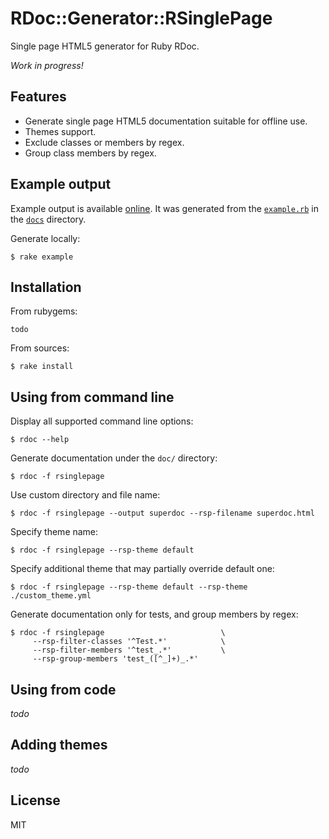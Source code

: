 # RDoc::Generator::RSinglePage

Single page HTML5 generator for Ruby RDoc.

*Work in progress!*

## Features

* Generate single page HTML5 documentation suitable for offline use.
* Themes support.
* Exclude classes or members by regex.
* Group class members by regex.

## Example output

Example output is available [online](https://rbdoc.github.io/rdoc-generator-singlepage/example_html/). It was generated from the [`example.rb`](docs/example.rb) in the [`docs`](docs) directory.

Generate locally:

```
$ rake example
```

## Installation

From rubygems:

```
todo
```

From sources:

```
$ rake install
```

## Using from command line

Display all supported command line options:

```
$ rdoc --help
```

Generate documentation under the `doc/` directory:

```
$ rdoc -f rsinglepage
```

Use custom directory and file name:

```
$ rdoc -f rsinglepage --output superdoc --rsp-filename superdoc.html
```

Specify theme name:

```
$ rdoc -f rsinglepage --rsp-theme default
```

Specify additional theme that may partially override default one:

```
$ rdoc -f rsinglepage --rsp-theme default --rsp-theme ./custom_theme.yml
```

Generate documentation only for tests, and group members by regex:

```
$ rdoc -f rsinglepage                          \
     --rsp-filter-classes '^Test.*'            \
     --rsp-filter-members '^test_.*'           \
     --rsp-group-members 'test_([^_]+)_.*'
```

## Using from code

*todo*

## Adding themes

*todo*

## License

MIT
